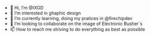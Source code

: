 - 👋 Hi, I’m @IXGD
- 👀 I’m interested in ghaphic design
- 🌱 I’m currently learning, doing my pratices in @firechipdev
- 💞️ I’m looking to collaborate on the image of Electronic Busher´s
- 📫 How to reach me striving to do everything as best as possible

<!---
IXGD/IXGD is a ✨ special ✨ repository because its `README.md` (this file) appears on your GitHub profile.
You can click the Preview link to take a look at your changes.
--->

